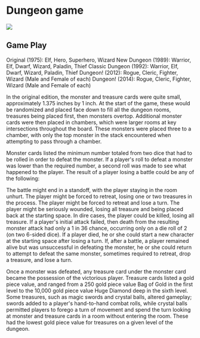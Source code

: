 # Dungeon game
![](https://upload.wikimedia.org/wikipedia/en/thumb/f/f5/Dungeon%21_Original_1975_Box_Cover.jpg/220px-Dungeon%21_Original_1975_Box_Cover.jpg)
## Game Play
Original (1975): Elf, Hero, Superhero, Wizard
New Dungeon (1989): Warrior, Elf, Dwarf, Wizard, Paladin, Thief
Classic Dungeon (1992): Warrior, Elf, Dwarf, Wizard, Paladin, Thief
Dungeon! (2012): Rogue, Cleric, Fighter, Wizard (Male and Female of each)
Dungeon! (2014): Rogue, Cleric, Fighter, Wizard (Male and Female of each)

In the original edition, the monster and treasure cards were quite small, approximately 1.375 inches by 1 inch. At the start of the game, these would be randomized and placed face down to fill all the dungeon rooms, treasures being placed first, then monsters overtop. Additional monster cards were then placed in chambers, which were larger rooms at key intersections throughout the board. These monsters were placed three to a chamber, with only the top monster in the stack encountered when attempting to pass through a chamber.

Monster cards listed the minimum number totaled from two dice that had to be rolled in order to defeat the monster. If a player's roll to defeat a monster was lower than the required number, a second roll was made to see what happened to the player. The result of a player losing a battle could be any of the following:

The battle might end in a standoff, with the player staying in the room unhurt.
The player might be forced to retreat, losing one or two treasures in the process.
The player might be forced to retreat and lose a turn.
The player might be seriously wounded, losing all treasure and being placed back at the starting space.
In dire cases, the player could be killed, losing all treasure.
If a player's initial attack failed, then death from the resulting monster attack had only a 1 in 36 chance, occurring only on a die roll of 2 (on two 6-sided dice). If a player died, he or she could start a new character at the starting space after losing a turn. If, after a battle, a player remained alive but was unsuccessful in defeating the monster, he or she could return to attempt to defeat the same monster, sometimes required to retreat, drop a treasure, and lose a turn.

Once a monster was defeated, any treasure card under the monster card became the possession of the victorious player. Treasure cards listed a gold piece value, and ranged from a 250 gold piece value Bag of Gold in the first level to the 10,000 gold piece value Huge Diamond deep in the sixth level. Some treasures, such as magic swords and crystal balls, altered gameplay; swords added to a player's hand-to-hand combat rolls, while crystal balls permitted players to forego a turn of movement and spend the turn looking at monster and treasure cards in a room without entering the room. These had the lowest gold piece value for treasures on a given level of the dungeon.
